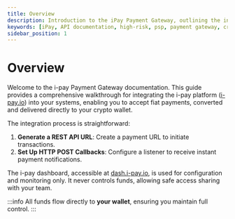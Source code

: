 ```yaml
---
title: Overview
description: Introduction to the iPay Payment Gateway, outlining the integration process for cryptocurrency payments.
keywords: [iPay, API documentation, high-risk, psp, payment gateway, cryptocurrency, integration, REST API, callbacks, dashboard, wallet control]
sidebar_position: 1
---
```


# Overview

Welcome to the i-pay Payment Gateway documentation. This guide provides a comprehensive walkthrough for integrating the i-pay platform ([i-pay.io](https://i-pay.io/)) into your systems, enabling you to accept fiat payments, converted and delivered directly to your crypto wallet.

The integration process is straightforward:
1. **Generate a REST API URL**: Create a payment URL to initiate transactions.
2. **Set Up HTTP POST Callbacks**: Configure a listener to receive instant payment notifications.

The i-pay dashboard, accessible at [dash.i-pay.io](https://dash.i-pay.io/), is used for configuration and monitoring only. It never controls funds, allowing safe access sharing with your team.

:::info
All funds flow directly to **your wallet**, ensuring you maintain full control.
:::